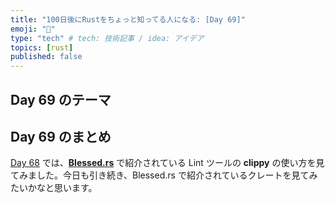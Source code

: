 ```yaml
---
title: "100日後にRustをちょっと知ってる人になる: [Day 69]"
emoji: "🦀"
type: "tech" # tech: 技術記事 / idea: アイデア
topics: [rust]
published: false
---
```

## Day 69 のテーマ

## Day 69 のまとめ

[Day 68](https://zenn.dev/shinyay/articles/hello-rust-day068) では、**[Blessed.rs](https://blessed.rs/crates)** で紹介されている Lint ツールの **clippy** の使い方を見てみました。今日も引き続き、Blessed.rs で紹介されているクレートを見てみたいかなと思います。

